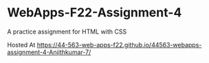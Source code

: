 # WebApps-F22-Assignment-4
A practice assignment for HTML with CSS

Hosted At https://44-563-web-apps-f22.github.io/44563-webapps-assignment-4-Anjithkumar-7/
